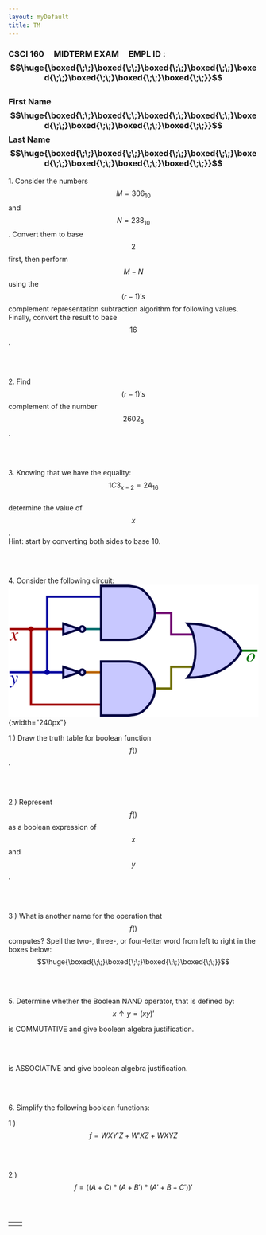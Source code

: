 ```yaml
---
layout: myDefault
title: TM
---
```

  
  
  
### CSCI 160 &nbsp; &nbsp; MIDTERM EXAM &nbsp;  &nbsp; EMPL ID :  &nbsp; $$\huge{\boxed{\;\;}\boxed{\;\;}\boxed{\;\;}\boxed{\;\;}\boxed{\;\;}\boxed{\;\;}\boxed{\;\;}\boxed{\;\;}}$$ <br/> First Name $$\huge{\boxed{\;\;}\boxed{\;\;}\boxed{\;\;}\boxed{\;\;}\boxed{\;\;}\boxed{\;\;}\boxed{\;\;}\boxed{\;\;}}$$ Last Name $$\huge{\boxed{\;\;}\boxed{\;\;}\boxed{\;\;}\boxed{\;\;}\boxed{\;\;}\boxed{\;\;}\boxed{\;\;}\boxed{\;\;}}$$  

  
  
  
  
1\.  Consider the numbers $$M = 306_{10}$$ and $$N = 238_{10}$$. Convert them to base $$2$$ first,
then perform $$M-N$$ using the $$(r-1)'s$$ complement representation subtraction algorithm for following values. Finally, convert the result to base $$16$$.  
  
<br/>  
  
<br/>  
  
2\.  Find $$(r-1)'s$$ complement of the number $$2602_8$$. 
  
<br/>  
  
<br/>  
  
3\.  Knowing that we have the equality:  
$$1C3_{x-2} = 2A_{16}$$  
determine the value of $$x$$.  
Hint: start by converting both sides to base 10.  
  
<br/>  
  
<br/>  
  
4\.  Consider the following circuit:  
![](XOR.png){:width="240px"}  
  
 1 )  Draw the truth table for boolean function $$f()$$.  
  
<br/>  
  
<br/>  
  
 2 )  Represent $$f()$$ as a boolean expression of $$x$$ and $$y$$.  
  
<br/>  
  
<br/>  
  
 3 )  What is another name for the operation that $$f()$$ computes?  Spell the two-, three-, or four-letter word from left to right in the boxes below:  
$$\huge{\boxed{\;\;}\boxed{\;\;}\boxed{\;\;}\boxed{\;\;}}$$
  
<br/>  
  
<br/>  
  
5\.  Determine whether the Boolean NAND operator, that is defined by:
$$x \uparrow y = (xy)'$$
  
is COMMUTATIVE and give boolean algebra justification.  
  
<br/>  
  
<br/>  
  
is ASSOCIATIVE and give boolean algebra justification.  
  
<br/>  
  
<br/>  
  
6\.  Simplify the following boolean functions:  
  
 1 )  $$ f = WXY'Z + W'XZ + WXYZ $$  
  
<br/>  
  
<br/>  
  
 2 )  $$ f = ( ( A + C ) * ( A + B' ) * ( A' + B + C' ) )' $$  
  
<br/>  
  
<br/>  
  
    
  
  
<table border="0px"><tr><td style="width:50%">
</td><td style="width:50%">
</td></tr></table>
